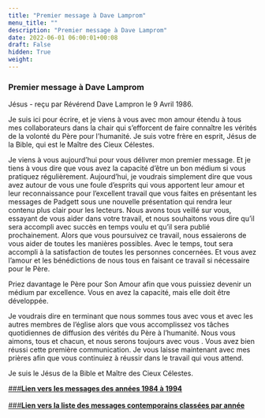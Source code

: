 ```yaml
---
title: "Premier message à Dave Lamprom"
menu_title: ""
description: "Premier message à Dave Lamprom"
date: 2022-06-01 06:00:01+00:08
draft: False
hidden: True
weight:
---
```

### Premier message à Dave Lamprom

Jésus - reçu par Révérend Dave Lampron le 9 Avril 1986.

Je suis ici pour écrire, et je viens à vous avec mon amour étendu à tous mes collaborateurs dans la chair qui s’efforcent de faire connaître les vérités de la volonté du Père pour l’humanité. Je suis votre frère en esprit, Jésus de la Bible, qui est le Maître des Cieux Célestes.

Je viens à vous aujourd’hui pour vous délivrer mon premier message. Et je tiens à vous dire que vous avez la capacité d’être un bon médium si vous pratiquez régulièrement. Aujourd’hui, je voudrais simplement dire que vous avez autour de vous une foule d’esprits qui vous apportent leur amour et leur reconnaissance pour l’excellent travail que vous faites en présentant les messages de Padgett sous une nouvelle présentation qui rendra leur contenu plus clair pour les lecteurs. Nous avons tous veillé sur vous, essayant de vous aider dans votre travail, et nous souhaitons vous dire qu’il sera accompli avec succès en temps voulu et qu’il sera publié prochainement. Alors que vous poursuivez ce travail, nous essaierons de vous aider de toutes les manières possibles. Avec le temps, tout sera accompli à la satisfaction de toutes les personnes concernées. Et vous avez l’amour et les bénédictions de nous tous en faisant ce travail si nécessaire pour le Père.

Priez davantage le Père pour Son Amour afin que vous puissiez devenir un médium par excellence. Vous en avez la capacité, mais elle doit être développée.

Je voudrais dire en terminant que nous sommes tous avec vous et avec les autres membres de l’église alors que vous accomplissez vos tâches quotidiennes de diffusion des vérités du Père à l’humanité. Nous vous aimons, tous et chacun, et nous serons toujours avec vous
.
Vous avez bien réussi cette première communication. Je vous laisse maintenant avec mes prières afin que vous continuiez à réussir dans le travail qui vous attend.

Je suis le Jésus de la Bible et Maître des Cieux Célestes.

[###**Lien vers les messages des années 1984 à 1994**](/fr-contemporary-messages/fr-contemporary-messages-by-date-order/fr-contemporary-messages-1984-1994/)
<br>
<br>
[###**Lien vers la liste des messages contemporains classées par année**](/fr-contemporary-messages/fr-contemporary-messages-by-date-order/)